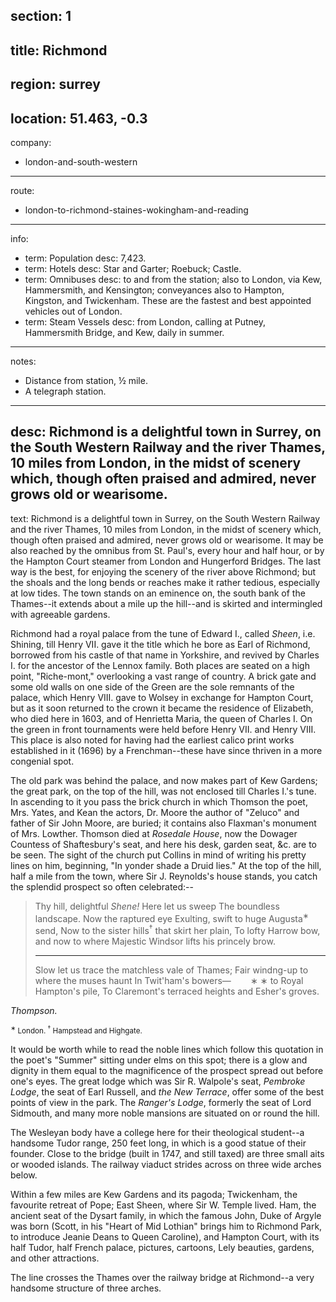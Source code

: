 section: 1
----
title: Richmond
----
region: surrey
----
location: 51.463, -0.3
----
company:
- london-and-south-western
----
route:
- london-to-richmond-staines-wokingham-and-reading
----
info:
- term: Population
  desc: 7,423.
- term: Hotels
  desc: Star and Garter; Roebuck; Castle.
- term: Omnibuses
  desc: to and from the station; also to London, via Kew, Hammersmith, and Kensington; conveyances also to Hampton, Kingston, and Twickenham. These are the fastest and best appointed vehicles out of London.
- term: Steam Vessels
  desc: from London, calling at Putney, Hammersmith Bridge, and Kew, daily in summer.
----
notes:
- Distance from station, ½ mile.
- A telegraph station.
----
desc: Richmond is a delightful town in Surrey, on the South Western Railway and the river Thames, 10 miles from London, in the midst of scenery which, though often praised and admired, never grows old or wearisome.
----
text: Richmond is a delightful town in Surrey, on the South Western Railway and the river Thames, 10 miles from London, in the midst of scenery which, though often praised and admired, never grows old or wearisome. It may be also reached by the omnibus from St. Paul's, every hour and half hour, or by the Hampton Court steamer from London and Hungerford Bridges. The last way is the best, for enjoying the scenery of the river above Richmond; but the shoals and the long bends or reaches make it rather tedious, especially at low tides. The town stands on an eminence on, the south bank of the Thames--it extends about a mile up the hill--and is skirted and intermingled with agreeable gardens.

Richmond had a royal palace from the tune of Edward I., called *Sheen*, i.e. Shining, till Henry VII. gave it the title which he bore as Earl of Richmond, borrowed from his castle of that name in Yorkshire, and revived by Charles I. for the ancestor of the Lennox family. Both places are seated on a high point, "Riche-mont," overlooking a vast range of country. A brick gate and some old walls on one side of the Green are the sole remnants of the palace, which Henry VIII. gave to Wolsey in exchange for Hampton Court, but as it soon returned to the crown it became the residence of Elizabeth, who died here in 1603, and of Henrietta Maria, the queen of Charles I. On the green in front tournaments were held before Henry VII. and Henry VIII. This place is also noted for having had the earliest calico print works established in it (1696) by a Frenchman--these have since thriven in a more congenial spot.

The old park was behind the palace, and now makes part of Kew Gardens; the great park, on the top of the hill, was not enclosed till Charles I.'s tune. In ascending to it you pass the brick church in which Thomson the poet, Mrs. Yates, and Kean the actors, Dr. Moore the author of "Zeluco" and father of Sir John Moore, are buried; it contains also Flaxman's monument of Mrs. Lowther. Thomson died at *Rosedale House*, now the Dowager Countess of Shaftesbury's seat, and here his desk, garden seat, &c. are to be seen. The sight of the church put Collins in mind of writing his pretty lines on him, beginning, "In yonder shade a Druid lies." At the top of the hill, half a mile from the town, where Sir J. Reynolds's house stands, you catch the splendid prospect so often celebrated:--

> Thy hill, delightful *Shene!*  Here let us sweep
> The boundless landscape.  Now the raptured eye
> Exulting, swift to huge Augusta<sup>∗</sup> send,
> Now to the sister hills<sup>†</sup> that skirt her plain,
> To lofty Harrow bow, and now to where
> Majestic Windsor lifts his princely brow.
> * * *
> Slow let us trace the matchless vale of Thames;
> Fair windng-up to where the muses haunt
> In Twit'ham's bowers—
> &#160;&#160;&#160;&#160;&#160;&#160;&#160;∗     ∗        to Royal Hampton's pile,
> To Claremont's terraced heights and Esher's groves.

<cite>Thompson.</cite>

<small><sup>∗</sup> London. <sup>†</sup> Hampstead and Highgate.</small>

It would be worth while to read the noble lines which follow this quotation in the poet's "Summer" sitting under elms on this spot; there is a glow and dignity in them equal to the magnificence of the prospect spread out before one's eyes. The great lodge which was Sir R. Walpole's seat, *Pembroke Lodge*, the seat of Earl Russell, and *the New Terrace*, offer some of the best points of view in the park. The *Ranger's Lodge*, formerly the seat of Lord Sidmouth, and many more noble mansions are situated on or round the hill.

The Wesleyan body have a college here for their theological student--a handsome Tudor range, 250 feet long, in which is a good statue of their founder. Close to the bridge (built in 1747, and still taxed) are three small aits or wooded islands. The railway viaduct strides across on three wide arches below.

Within a few miles are Kew Gardens and its pagoda; Twickenham, the favourite retreat of Pope; East Sheen, where Sir W. Temple lived. Ham, the ancient seat of the Dysart family, in which the famous John, Duke of Argyle was born (Scott, in his "Heart of Mid Lothian" brings him to Richmond Park, to introduce Jeanie Deans to Queen Caroline), and Hampton Court, with its half Tudor, half French palace, pictures, cartoons, Lely beauties, gardens, and other attractions.

The line crosses the Thames over the railway bridge at Richmond--a very handsome structure of three arches.
